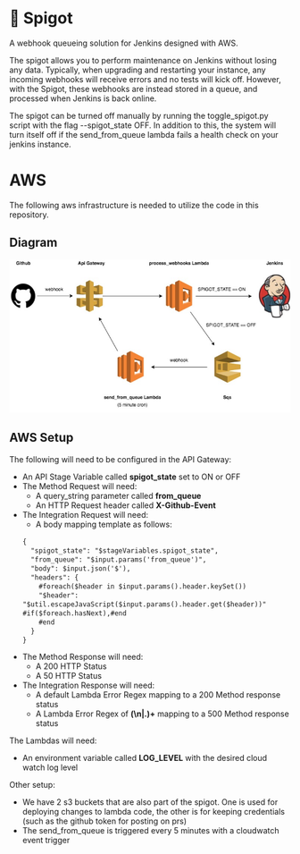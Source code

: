 # 🚰 Spigot

A webhook queueing solution for Jenkins designed with AWS.

The spigot allows you to perform maintenance on Jenkins without losing any data. Typically, when upgrading and restarting your instance, any incoming webhooks will receive errors and no tests will kick off. However, with the Spigot, these webhooks are instead stored in a queue, and processed when Jenkins is back online.

The spigot can be turned off manually by running the toggle_spigot.py script with the flag --spigot_state OFF. In addition to this, the system will turn itself off if the send_from_queue lambda fails a health check on your jenkins instance.

# AWS

The following aws infrastructure is needed to utilize the code in this repository.

## Diagram


![Alt text](docs/spigot.jpg "AWS Infrastructure")

## AWS Setup

The following will need to be configured in the API Gateway:

* An API Stage Variable called **spigot_state** set to ON or OFF
* The Method Request will need:
    * A query_string parameter called **from_queue**
    * An HTTP Request header called **X-Github-Event**
* The Integration Request will need:
    * A body mapping template as follows:
    ```
    {
      "spigot_state": "$stageVariables.spigot_state",
      "from_queue": "$input.params('from_queue')",
      "body": $input.json('$'),
      "headers": {
        #foreach($header in $input.params().header.keySet())
        "$header": "$util.escapeJavaScript($input.params().header.get($header))" #if($foreach.hasNext),#end
        #end
      }
    }
    ```
* The Method Response will need:
    * A 200 HTTP Status
    * A 50 HTTP Status
* The Integration Response will need:
    * A default Lambda Error Regex mapping to a 200 Method response status
    * A Lambda Error Regex of **(\n|.)+** mapping to a 500 Method response status

The Lambdas will need:
* An environment variable called **LOG_LEVEL** with the desired cloud watch log level

Other setup:
* We have 2 s3 buckets that are also part of the spigot. One is used for deploying changes to lambda code, the other is for keeping credentials (such as the github token for posting on prs)
* The send_from_queue is triggered every 5 minutes with a cloudwatch event trigger
